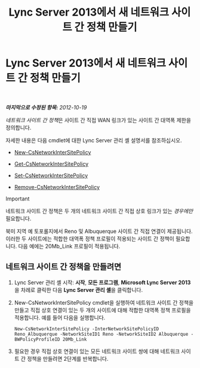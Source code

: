 ﻿---
title: Lync Server 2013에서 새 네트워크 사이트 간 정책 만들기
TOCTitle: Lync Server 2013에서 새 네트워크 사이트 간 정책 만들기
ms:assetid: b0714aae-55dc-4587-b718-34a03f596b22
ms:mtpsurl: https://technet.microsoft.com/ko-kr/library/Gg412844(v=OCS.15)
ms:contentKeyID: 49304739
ms.date: 08/10/2015
mtps_version: v=OCS.15
ms.translationtype: HT
---

# Lync Server 2013에서 새 네트워크 사이트 간 정책 만들기

 

_**마지막으로 수정된 항목:** 2012-10-19_

*네트워크 사이트 간 정책*은 사이트 간 직접 WAN 링크가 있는 사이트 간 대역폭 제한을 정의합니다.

자세한 내용은 다음 cmdlet에 대한 Lync Server 관리 셸 설명서를 참조하십시오.

  - [New-CsNetworkInterSitePolicy](new-csnetworkintersitepolicy.md)

  - [Get-CsNetworkInterSitePolicy](get-csnetworkintersitepolicy.md)

  - [Set-CsNetworkInterSitePolicy](set-csnetworkintersitepolicy.md)

  - [Remove-CsNetworkInterSitePolicy](remove-csnetworkintersitepolicy.md)


> [!IMPORTANT]
> 네트워크 사이트 간 정책은 두 개의 네트워크 사이트 간 직접 상호 링크가 있는 <EM>경우에만</EM> 필요합니다.



북미 지역 예 토포롤지에서 Reno 및 Albuquerque 사이트 간 직접 연결이 제공됩니다. 이러한 두 사이트에는 적합한 대역폭 정책 프로필이 적용되는 사이트 간 정책이 필요합니다. 다음 예에는 20Mb\_Link 프로필이 적용됩니다.

## 네트워크 사이트 간 정책을 만들려면

1.  Lync Server 관리 셸 시작: **시작**, **모든 프로그램**, **Microsoft Lync Server 2013**을 차례로 클릭한 다음 **Lync Server 관리 셸**을 클릭합니다.

2.  New-CsNetworkInterSitePolicy cmdlet을 실행하여 네트워크 사이트 간 정책을 만들고 직접 상호 연결이 있는 두 개의 사이트에 대해 적합한 대역폭 정책 프로필을 적용합니다. 예를 들어 다음을 실행합니다.
    
        New-CsNetworkInterSitePolicy -InterNetworkSitePolicyID Reno_Albuquerque -NetworkSiteID1 Reno -NetworkSiteID2 Albuquerque -BWPolicyProfileID 20Mb_Link

3.  필요한 경우 직접 상호 연결이 있는 모든 네트워크 사이트 쌍에 대해 네트워크 사이트 간 정책을 만들려면 2단계를 반복합니다.

